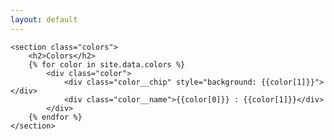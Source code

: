 ```yaml
---
layout: default
---
```


<div class="patterns">

	<section class="colors">
		<h2>Colors</h2>
		{% for color in site.data.colors %}
			<div class="color">
				<div class="color__chip" style="background: {{color[1]}}"></div>
				<div class="color__name">{{color[0]}} : {{color[1]}}</div>
			</div>
		{% endfor %}
	</section>
</div>

